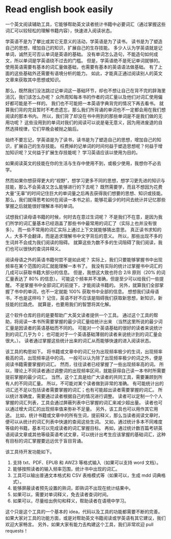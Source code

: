 # Read english book easily

一个英文阅读辅助工具，它能够帮助英文读者统计书籍中必要词汇（通过掌握这些词汇可以较轻松的理解书籍内容），快速进入阅读状态。

学英语不是为了攀比或其它无意义的活动，学英语是为了读书。
读书是为了塑造自己的思想，增加自己的知识，扩展自己的生存技能。
多少人认为学英语就是记单词，诚然无可否认单词是英语的基础。
没有单词怎么造句，不能造句如何成文，所以单词是学英语绕不过去的门槛。
但是，学英语绝不是死记单词就够的。
使用英语需要有基本的词汇量做基础，也需要有基本的英语语法做基础。
有了上面的这些基础外还需要有语境分析的能力。
如此，才能真正通过阅读别人的英文文章来获取其中思想或知识。

那么，既然我们没法跳过记单词这一基础环节，却也不想让自己在背不完的辞海里消沉，我们该怎么办呢？
众所周知每本书的作者的词汇量以及他们对词汇使用偏好都可能是不一样的。
我们也不可能把一本英语字典背完的情况下再去看书。
就算我们背的完且暂时不考虑遗忘，那么我们所背诵的单词也不一定都会用在我们想阅读的那本书内。
所以，我们背了却没在书中用到的那些单词是不是我们做的无用功呢？
这些没用到的单词对我们的阅读可以说是毫无意义，因为用进废退的自然选择规律，它们早晚会被抛之脑后。

始终不要忘记，学英语是为了读书，读书是为了塑造自己的思想，增加自己的知识，扩展自己的生存技能。
枉费掉的记单词的时间何益于塑造思想呢？何益于增加知识呢？又何益于扩展生存技能呢？
学习英语应该以使用为目的。

如果阅读英文的技能在你的生活与生存中使用不到，或极少使用，我想你不必去学。

然而如果你想获得更大的“视野”，想学习更多不同的思想，想学习更先进的知识与技能，那么不会英语又怎么能够进行的下去呢？
既然需要学，而且不想因为花费大量“无辜”的时间记住巨大的单词量之后再去获得我们想要的思想、知识或技能。
那么，我们就得思考如何在阅读一本书之前，能够花最少的时间去统计并记忆那些掌握之后就能很好理解本书的单词。

试想我们读母语书籍的时候，何时去在意过生词呢？
不是我们不在意，是因为我们所学的词汇量基本已经涵盖了那些书中最常用的词汇了（实际上也并没有很多）。
而一些不常用的词汇实际上通过上下文就能够猜出意思。
真正读书求知的人，大多不会翻译，而是追求理解书中文字背后的意义。
所以，那些出现不多的生词并不会成为我们阅读的阻碍。
就算这些为数不多的生词阻碍了我们阅读，我们也可以很快的查词并释义。

阅读母语之外的英语书籍何尝不是如此呢？
实际上，我们只要能够掌握书中出现频率在某个范围的词汇就能理解一本书了。
我没有实际的统计过掌握书中词汇的几成可以获取书籍大部分的信息。
但是，我想这大致也符合 2/8 原则（20% 的词汇量表达了 80% 的信息）。
可能这个频率并不准确，但是至少可以给我们一些提醒。
不是掌握书中全部词汇的前提下，才能阅读书籍的。
另外，就算我们全部掌握了书中的单词，也不一定就能 100% 获取书中全部的信息。
想想我们读母语书，不也是这样吗？
记住，英语不好不应该是阻碍我们获取新思想，新知识，新技能的拦路虎。
就算是，也要用我们的智慧将其化解。

这个软件仓库的目的是要帮助广大英文读者提供一个工具。
通过这个工具的帮助，将阅读一本书所需要掌握的最少词汇量给统计出来
（当然这里所说的最少词汇量是因读者的英语基础而不同的。
可能对一个英语基础的很好的读者来说统计到的词汇几乎为 0；
也可能对于一个英语基础薄弱的读者来说统计到的词汇量会很大。）。
读者通过掌握这些统计出来的词汇从而能够快速的进入阅读状态。

该工具的构思如下。
将书籍或文章中的词汇分为出现频率极少的生词，出现频率极高的词，出现频率适中的词。
一般可以认为除了出现频率极少的词之外，便是阅读书籍需要掌握的词汇。
然而，往往读者已经掌握了一些出现频率高的词。
所以，理论上不同读者通过调整词的出现频率区间，就能获得自己读一本书时所需要提前掌握的最少词汇。
当然，这个工具是给广大读者的共同工具，需要兼顾到所有人的不同词汇量。
所以，不可能对某个读者做到非常的准确。
有可能统计出的词汇还不足以包括读者需要掌握的词汇；也有可能超出读者需要掌握的词汇。
所以统计准确度，需要通过读者根据自己的情况进行调整。
读者可以定制一个个人掌握的词汇列表，工具会通过屏蔽列表中已掌握的词汇来减少超出量。
读者也可以通过增大词汇的出现频率值来弥补不足量。
另外，该工具也可以用作其它用途。
比如，统计书籍或文章中的所有生词，提前释义，那么当读者阅读文章时，便可以从统计的词汇列表中快速的查阅这些生词。
又如，通过统计多本不同难度等级的书籍，基本可以完成读者的词汇掌握目标。
再如，通过统计数百篇考研英语阅读文章或其他等级英语考试文章，可以统计出考生应该掌握的基础词汇，这种有目标的词汇掌握要远远优于盲目背诵。

该工具待开发功能如下。

1. 支持 txt、PDF、EPUB 和 AWZ3 等格式输入（如果可以支持 word 文档）。
2. 能够按照读者的输入频率范围，统计书中出现的词汇。
3. 工具可以输出普通文本格式和 CSV 表格模式等（如果可以，生成 mdd 词典格式）。
4. 能够屏蔽读者预先设置的熟词，即熟词不出现在统计结果中。
5. 如果可以，需要对单词释义，免去读者查词时间。
6. 如果可以，尽量给出例句和释义，帮助读者在语境中学习。

这个只是这个工具的一个基本的 idea，代码以及工具的功能都需要不断的完善。
如果大家对工具的功能方面，或是对帮助英文书籍阅读或学英语有其它建议，我们欢迎大家畅言。
另外，如果大家有能力去构建这个工具，我们非常欢迎 pull requests！
